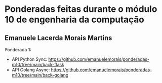 # Ponderadas feitas durante o módulo 10 de engenharia da computação
## Emanuele Lacerda Morais Martins

Ponderada 1:
- API Python Sync: https://github.com/emanuelemorais/ponderadas-m10/tree/main/back-flask
- API Golang Async: https://github.com/emanuelemorais/ponderadas-m10/tree/main/back-golang
